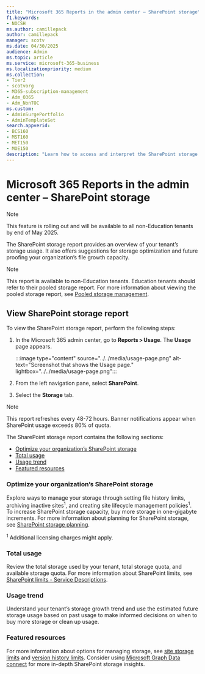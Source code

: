 ```yaml
---
title: "Microsoft 365 Reports in the admin center – SharePoint storage"
f1.keywords:
- NOCSH
ms.author: camillepack
author: camillepack
manager: scotv
ms.date: 04/30/2025
audience: Admin
ms.topic: article
ms.service: microsoft-365-business
ms.localizationpriority: medium
ms.collection: 
- Tier2
- scotvorg
- M365-subscription-management
- Adm_O365
- Adm_NonTOC
ms.custom: 
- AdminSurgePortfolio
- AdminTemplateSet
search.appverid:
- BCS160
- MST160
- MET150
- MOE150
description: "Learn how to access and interpret the SharePoint storage report ."
---
```


# Microsoft 365 Reports in the admin center – SharePoint storage

> [!NOTE]
> This feature is rolling out and will be available to all non-Education tenants by end of May 2025.

The SharePoint storage report provides an overview of your tenant’s storage usage. It also offers suggestions for storage optimization and future proofing your organization’s file growth capacity.

> [!NOTE]
> This report is available to non-Education tenants. Education tenants should refer to their pooled storage report. For more information about viewing the pooled storage report, see [Pooled storage management](/microsoft-365/education/deploy/pooled-storage-management).

## View SharePoint storage report

To view the SharePoint storage report, perform the following steps:

1. In the Microsoft 365 admin center, go to **Reports > Usage**. The **Usage** page appears.

   :::image type="content" source="../../media/usage-page.png" alt-text="Screenshot that shows the Usage page." lightbox="../../media/usage-page.png":::

1. From the left navigation pane, select **SharePoint**.
1. Select the **Storage** tab.

> [!NOTE]
> This report refreshes every 48-72 hours. Banner notifications appear when SharePoint usage exceeds 80% of quota.

The SharePoint storage report contains the following sections:

- [Optimize your organization’s SharePoint storage](#optimize-your-organizations-sharepoint-storage)
- [Total usage](#total-usage)
- [Usage trend](#usage-trend)
- [Featured resources](#featured-resources)

### Optimize your organization’s SharePoint storage

Explore ways to manage your storage through setting file history limits, archiving inactive sites<sup>1</sup>, and creating site lifecycle management policies<sup>1</sup>. To increase SharePoint storage capacity, buy more storage in one-gigabyte increments. For more information about planning for SharePoint storage, see [SharePoint storage planning](/sharepoint/sharepoint-storage-planning).

<sup>1</sup> Additional licensing charges might apply.

### Total usage

Review the total storage used by your tenant, total storage quota, and available storage quota. For more information about SharePoint limits, see [SharePoint limits - Service Descriptions](/office365/servicedescriptions/sharepoint-online-service-description/sharepoint-online-limits).

### Usage trend

Understand your tenant’s storage growth trend and use the estimated future storage usage based on past usage to make informed decisions on when to buy more storage or clean up usage.

### Featured resources

For more information about options for managing storage, see [site storage limits](/sharepoint/manage-site-collection-storage-limits) and [version history limits](/sharepoint/document-library-version-history-limits). Consider using [Microsoft Graph Data connect](https://techcommunity.microsoft.com/blog/microsoft_graph_data_connect_for_sharepo/links-about-microsoft-graph-data-connect-for-sharepoint/4069045) for more in-depth SharePoint storage insights.
